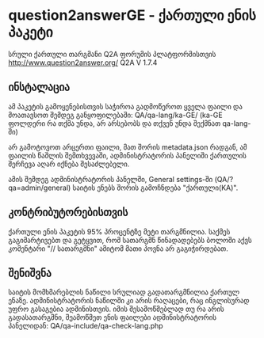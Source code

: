 # question2answerGE - ქართული ენის პაკეტი
სრული ქართული თარგმანი Q2A ფორუმის პლატფორმისთვის
http://www.question2answer.org/
Q2A V 1.7.4

## ინსტალაცია
ამ პაკეტის გამოყენებისთვის საჭიროა გადმოწეროთ ყველა ფაილი და მოათავსოთ შემდეგ განყოფილებაში:
QA/qa-lang/ka-GE/ (ka-GE ფოლდერი რა თქმა უნდა, არ არსებობს და თქვენ უნდა შექმნათ qa-lang-ში)

არ გამოტოვოთ არცერთი ფაილი, მათ შორის metadata.json რადგან, ამ ფაილის წაშლის შემთხვევაში, ადმინისტრატორის პანელიში ქართულის შერჩევა აღარ იქნება შესაძლებელი.

ამის შემდეგ ადმინისტრატორის პანელში, General settings-ში (QA/?qa=admin/general) საიტის ენებს შორის გამოჩნდება "ქართული(KA)".

## კონტრიბუტორებისთვის
ქართული ენის პაკეტის 95% პროცენტზე მეტი თარგმნილია. საქმეს გაგიმარტივებთ და გეტყვით, რომ სათარგმნ წინადადებებს ბოლოში აქვს კომენტარი "// სათარგმნი" ამიტომ მათი პოვნა არ გაგიჭირდებათ.

## შენიშვნა
საიტის მომხმარებლის ნაწილი სრულიად გადათარგმნილია ქართულ ენაზე. ადმინისტრატორის ნაწილში კი არის რაღაცები, რაც ინგლისურად უფრო გასაგებია ადმინისთვის.
იმის შესამოწმებლად თუ რა არის გადასათარგმნი, შეამოწმეთ ენის ფაილები ადმინისტრატორის პანელიდან: QA/qa-include/qa-check-lang.php
